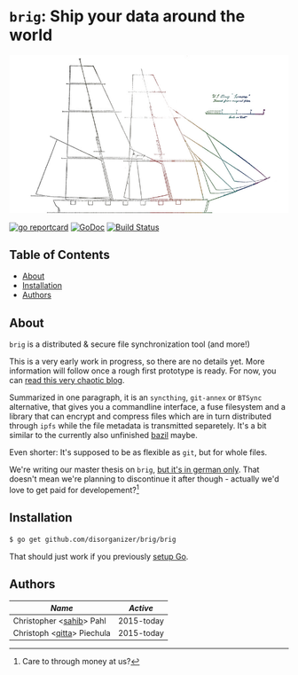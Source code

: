 # ``brig``: Ship your data around the world

![a somewhat gay brig](https://raw.githubusercontent.com/disorganizer/blog/master/static/img/brig.png)

[![go reportcard](https://goreportcard.com/badge/github.com/disorganizer/brig)](https://goreportcard.com/report/github.com/disorganizer/brig)
[![GoDoc](https://godoc.org/github.com/disorganizer/brig?status.svg)](https://godoc.org/github.com/disorganizer/brig)
[![Build Status](https://travis-ci.org/disorganizer/brig.svg?branch=master)](https://travis-ci.org/disorganizer/brig)

## Table of Contents

- [About](#about)
- [Installation](#installation)
- [Authors](#authors)

## About

``brig`` is a distributed & secure file synchronization tool (and more!)

This is a very early work in progress, so there are no details yet.
More information will follow once a rough first prototype is ready.
For now, you can [read this very chaotic blog](https://disorganizer.github.io/blog/).

Summarized in one paragraph, it is an ``syncthing``, ``git-annex`` or
``BTSync`` alternative, that gives you a commandline interface, a fuse
filesystem and a library that can encrypt and compress files which are in turn
distributed through ``ipfs`` while the file metadata is transmitted separetely.
It's a bit similar to the currently also unfinished [bazil](https://bazil.org) maybe.

Even shorter: It's supposed to be as flexible as ``git``, but for whole files.

We're writing our master thesis on ``brig``, [but it's in german only](https://github.com/disorganizer/brig-thesis).
That doesn't mean we're planning to discontinue it after though - actually we'd love to get paid for developement?[^MONEY]

[^MONEY]: Care to through money at us?

## Installation

```bash
$ go get github.com/disorganizer/brig/brig
```

That should just work if you previously [setup Go](https://golang.org/doc/install).


## Authors

| *Name*                                                 | *Active*   |
|--------------------------------------------------------|------------|
| Christopher <[sahib](https://github.com/sahib)> Pahl   | 2015-today |
| Christoph <[qitta](https://github.com/qitta)> Piechula | 2015-today |
